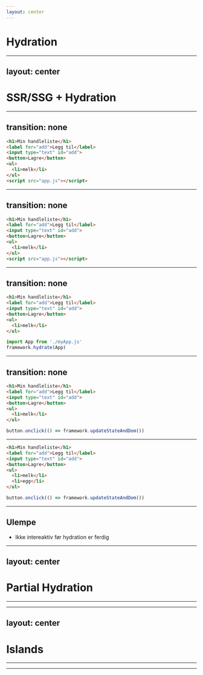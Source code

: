 ```yaml
---
layout: center
---
```


# Hydration

---
layout: center
---

# SSR/SSG + Hydration

---
transition: none
---

<DemoRender :steps="['GET', 'html']" :working="false">
<Screen :empty="false" :items="['melk']" :static="true">

```html
<h1>Min handleliste</h1>
<label for="add">Legg til</label>
<input type="text" id="add">
<button>Lagre</button>
<ul>
  <li>melk</li>
</ul>
<script src="app.js"></script>
```

</Screen>
</DemoRender>

---
transition: none
---

<DemoRender :steps="['GET', 'html', 'GET']" :working="false">
<Screen :empty="false" :items="['melk']" :static="true">

```html
<h1>Min handleliste</h1>
<label for="add">Legg til</label>
<input type="text" id="add">
<button>Lagre</button>
<ul>
  <li>melk</li>
</ul>
<script src="app.js"></script>
```

</Screen>
</DemoRender>

---
transition: none
---

<DemoRender :steps="['GET', 'html', 'GET', 'js']" :working="false">
<Screen :empty="false" :items="['melk']" :work="true" :static="true">

```html
<h1>Min handleliste</h1>
<label for="add">Legg til</label>
<input type="text" id="add">
<button>Lagre</button>
<ul>
  <li>melk</li>
</ul>
```
```js
import App from './myApp.js'
framework.hydrate(App)
```

</Screen>
</DemoRender>

---
transition: none
---

<DemoRender :steps="['GET', 'html', 'GET', 'js']" :working="false">
<Screen :empty="false" :items="['melk']">

```html
<h1>Min handleliste</h1>
<label for="add">Legg til</label>
<input type="text" id="add">
<button>Lagre</button>
<ul>
  <li>melk</li>
</ul>
```
```js
button.onclick(() => framework.updateStateAndDom())
```

</Screen>
</DemoRender>

---

<DemoRender :steps="['GET', 'html', 'GET', 'js', 'POST']" :working="false">
<Screen :empty="false" :items="['melk', 'egg']">

```html
<h1>Min handleliste</h1>
<label for="add">Legg til</label>
<input type="text" id="add">
<button>Lagre</button>
<ul>
  <li>melk</li>
  <li>egg</li>
</ul>
```
```js
button.onclick(() => framework.updateStateAndDom())
```

</Screen>
</DemoRender>

---

## Ulempe
- Ikke intereaktiv før hydration er ferdig

---
layout: center
---

# Partial Hydration

---

<Islands />

---
layout: center
---

# Islands

---

<Islands />

---

<Islands :f="true"/>
